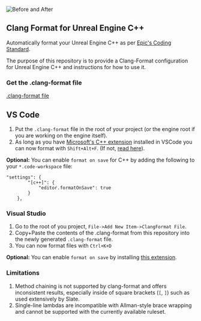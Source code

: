 ![Before and After](./before_after_clang_format.gif)



## Clang Format for Unreal Engine C++
Automatically format your Unreal Engine C++ as per [Epic's Coding Standard](https://docs.unrealengine.com/4.27/en-US/ProductionPipelines/DevelopmentSetup/CodingStandard/).

The purpose of this repository is to provide a Clang-Format configuration for Unreal Engine C++ and instructions for how to use it.

### Get the .clang-format file
[.clang-format file](./.clang-format)

## VS Code
1. Put the `.clang-format` file in the root of your project (or the engine root if you are working on the engine itself).
2. As long as you have [Microsoft's C++ extension](https://marketplace.visualstudio.com/items?itemName=ms-vscode.cpptools) installed in VSCode you can now format with `Shift+Alt+F`. (If not, [read here](https://code.visualstudio.com/docs/cpp/cpp-ide#_code-formatting)).

**Optional:** You can enable `format on save` for C++ by adding the following to your `*.code-workspace` file:
```
"settings": {
		"[c++]": {
			"editor.formatOnSave": true
		}
	},
```

### Visual Studio
1. Go to the root of you project, `File->Add New Item->ClangFormat File`.
2. Copy+Paste the contents of the .clang-format from this repository into the newly generated `.clang-format` file. 
3. You can now format files with `Ctrl+K+D`

**Optional:** You can enable `format on save` by installing [this extension](https://marketplace.visualstudio.com/items?itemName=mynkow.FormatdocumentonSave).

### Limitations
1. Method chaining is not supported by clang-format and offers inconsistent results, especially inside of square brackets (`[`, `]`) such as used extensively by Slate.
2. Single-line lambdas are incompatible with Allman-style brace wrapping and cannot be supported with the currently available ruleset.

